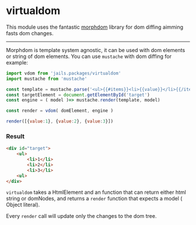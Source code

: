 # virtualdom

This module uses the fantastic [morphdom](https://github.com/patrick-steele-idem/morphdom) library for dom diffing aimming fasts dom changes.

---

Morphdom is template system agnostic, it can be used with dom elements or string of dom elements.
You can use `mustache` with dom diffing for example:

```js
import vdom from 'jails.packages/virtualdom'
import mustache from 'mustache'

const template = mustache.parse('<ul>{{#items}}<li>{{value}}</li>{{/items}}</ul>')
const targetElement = document.getElementById('target')
const engine = ( model )=> mustache.render(template, model)

const render = vdom( domElement, engine )

render([{value:1}, {value:2}, {value:3}])
```

### Result
```html
<div id="target">
	<ul>
		<li>1</li>
		<li>2</li>
		<li>3</li>
	<ul>
</div>
```

`virtualdom` takes a HtmlElement and an function that can return either html string or domNodes, and returns a `render` function that expects a model ( Object literal).

Every `render` call will update only the changes to the dom tree.
